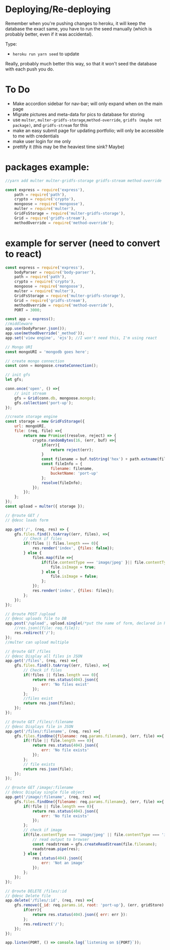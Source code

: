# Deploying/Re-deploying

Remember when you're pushing changes to heroku, it will keep the database the exact same, you have to run the seed manually (which is probably better, even if it was accidental).

Type: 
* `heroku run yarn seed` to update

Really, probably much better this way, so that it won't seed the database with each push you do.


# To Do

* Make accordion sidebar for nav-bar; will only expand when on the main page
* Migrate pictures and meta-data for pics to database for storing
* use `multer`, `multer-gridfs-storage`,`method-override`, `gridfs (maybe not package)`, and `gridfs-stream` for this
* make an easy submit page for updating portfolio; will only be accessible to me with credentials
* make user login for me only
* prettify it (this may be the heaviest time sink? Maybe)

# packages example:

```javascript
//yarn add multer multer-gridfs-storage gridfs-stream method-override

const express = require('express'),
    path = require('path'),
    crypto = require('crypto'),
    mongoose = require('mongoose'),
    multer = require('multer'),
    GridFsStorage = require('multer-gridfs-storage'),
    Grid = require('gridfs-stream'),
    methodOverride = require('method-override');

```

# example for server (need to convert to react)

```javascript
const express = require('express'),
    bodyParser = require('body-parser'),
    path = require('path'),
    crypto = require('crypto'),
    mongoose = require('mongoose'),
    multer = require('multer'),
    GridFsStorage = require('multer-gridfs-storage'),
    Grid = require('gridfs-stream'),
    methodOverride = require('method-override'),
    PORT = 3000;

const app = express();
//middleware
app.use(bodyParser.json());
app.use(methodOverride('_method'));
app.set('view engine', 'ejs'); //I won't need this, I'm using react

// Mongo URI
const mongoURI = 'mongodb goes here';

// create mongo connection
const conn = mongoose.createConnection();

// init gfs
let gfs;

conn.once('open', () =>{
    // init stream
    gfs = Grid(conn.db, mongoose.mongo);
    gfs.collection('port-up');
});

//create storage engine
const storage = new GridFsStorage({
    url: mongoURI,
    file: (req, file) =>{
        return new Promise((resolve, reject) => {
            crypto.randomBytes(16, (err, buf) =>{
                if(err){
                    return reject(err);
                }
                const filename = buf.toString('hex') + path.extname(file.originalname);
                const fileInfo = {
                    filename: filename,
                    bucketName: 'port-up'
                };
                resolve(fileInfo);
            });
        });
    };
});
const upload = multer({ storage });

// @route GET /
// @desc loads form

app.get('/', (req, res) => {
    gfs.files.find().toArray((err, files), =>{
        // Check if files 
        if(!files || files.length === 0){
            res.render('index', {files: false});
        } else {
            files.map(file =>{
                if(file.contentType === 'image/jpeg' }|| file.contentType === 'image/png'){
                    file.isImage = true;
                } else {
                    file.isImage = false;
                };
            });
            res.render('index', {files: files});
        };
    });
});

// @route POST /upload
// @desc uploads file to DB
app.post('/upload', upload.single(/*put the name of form, declared in html*/), (req, res) =>{
    //res.json({file: req.file});
    res.redirect('/');
});
//multer can upload multiple

// @route GET /files
// @desc Display all files in JSON
app.get('/files', (req, res) =>{
    gfs.files.find().toArray((err, files), =>{
        // Check if files 
        if(!files || files.length === 0){
            return res.status(404).json({
                err: 'No files exist'
            });
        };
        //files exist
        return res.json(files);
    });
});

// @route GET /files/:filename
// @desc Displays file in JSON
app.get('/files/:filename', (req, res) =>{
    gfs.files.findOne({filename: req.params.filename}, (err, file) =>{
        if(!file || file.length === 0){
            return res.status(404).json({
                err: 'No file exists'
            });
        };
        // file exists
        return res.json(file);
    });
});

// @route GET /image/:filename
// @desc Display single file object
app.get('/image/:filename', (req, res) =>{
    gfs.files.findOne({filename: req.params.filename}, (err, file) =>{
        if(!file || file.length === 0){
            return res.status(404).json({
                err: 'No file exists'
            });
        };
        // check if image
        if(file.contentType === 'image/jpeg' || file.contentType === 'img/png'){
            // read output to browser
            const readstream = gfs.createReadStream(file.filename);
            readstream.pipe(res);
        } else {
            res.status(404).json({
                err: 'Not an image'
            });
        };
    });
});

// @route DELETE /files/:id
// @desc Delete file
app.delete('/files/:id', (req, res) =>{
    gfs.remove({_id: req.params.id, root: 'port-up'}, (err, gridStore) =>{
        if(err){
            return res.status(404).json({ err: err }):
        };
        res.redirect('/');
    });
});

app.listen(PORT, () => console.log(`listening on ${PORT}`));

```